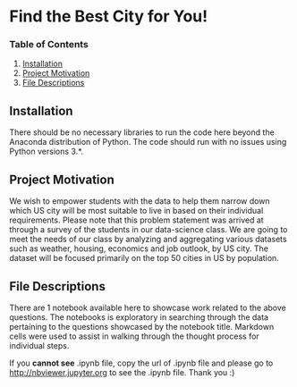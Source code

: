 # Find the Best City for You!

### Table of Contents

1. [Installation](#installation)
2. [Project Motivation](#motivation)
3. [File Descriptions](#files)

## Installation <a name="installation"></a>

There should be no necessary libraries to run the code here beyond the Anaconda distribution of Python.  The code should run with no issues using Python versions 3.*.

## Project Motivation<a name="motivation"></a>
We wish to empower students with the data to help them narrow down which US city will be most suitable to live in based on their individual requirements. Please note that this problem statement was arrived at through a survey of the students in our data-science class. We are going to meet the needs of our class by analyzing and aggregating various datasets such as weather, housing, economics and job outlook, by US city. The dataset will be focused primarily on the top 50 cities in US by population.

## File Descriptions <a name="files"></a>

There are 1 notebook available here to showcase work related to the above questions. The notebooks is exploratory in searching through the data pertaining to the questions showcased by the notebook title.  Markdown cells were used to assist in walking through the thought process for individual steps.  

If you **cannot see** .ipynb file, copy the url of .ipynb file and please go to http://nbviewer.jupyter.org to see the .ipynb file. Thank you :) 
